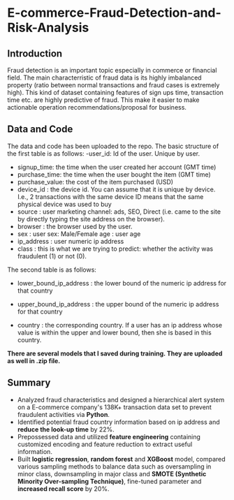 # E-commerce-Fraud-Detection-and-Risk-Analysis

## Introduction
Fraud detection is an important topic especially in commerce or financial field. The main characterristic of fraud data is its highly imbalanced property (ratio between normal transactions and fraud cases is extremely high). This kind of dataset containing features of sign ups time, transaction time etc. are highly predictive of fraud. This make it easier to make actionable operation recommendations/proposal for business.

## Data and Code
The data and code has been uploaded to the repo. The basic structure of the first table is as follows: 
-user_id: Id of the user. Unique by user.
- signup_time: the time when the user created her account (GMT time)
- purchase_time: the time when the user bought the item (GMT time)
- purchase_value: the cost of the item purchased (USD)
- device_id : the device id. You can assume that it is unique by device. I.e., 2 transactions with the same device ID means that the same physical device was used to buy
- source : user marketing channel: ads, SEO, Direct (i.e. came to the site by directly typing the site address on the browser).
- browser : the browser used by the user.
- sex : user sex: Male/Female age : user age
- ip_address : user numeric ip address
- class : this is what we are trying to predict: whether the activity was fraudulent (1) or not (0).

The second table is as follows:

- lower_bound_ip_address : the lower bound of the numeric ip address for that country

- upper_bound_ip_address : the upper bound of the numeric ip address for that country

- country : the corresponding country. If a user has an ip address whose value is within the upper and lower bound, then she is based in this country.

**There are several models that I saved during training. They are uploaded as well in .zip file.**

## Summary
- Analyzed fraud characteristics and designed a hierarchical alert system on a E-commerce company's 138K+ transaction data set to prevent fraudulent activities via **Python**.
- Identified potential fraud country information based on ip address and **reduce the look-up time** by 22%.
- Prepossessed data and utilized **feature engineering** containing customized encoding and feature reduction to extract useful information. 
- Built **logistic regression**, **random forest** and **XGBoost** model, compared various sampling methods to balance data such as oversampling in minor class, downsampling in major class and **SMOTE (Synthetic Minority Over-sampling Technique)**, fine-tuned parameter and **increased recall score** by 20%.

